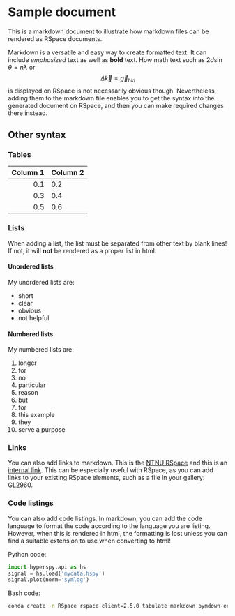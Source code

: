 # Sample document

This is a markdown document to illustrate how markdown files can be rendered as RSpace documents.

Markdown is a versatile and easy way to create formatted text. It can include _emphasized_ text as well as __bold__ text. How math text such as $2d\sin\theta=n\lambda$ or
$$\Delta\vec{k}=\vec{g}_{hkl}$$ is displayed on RSpace is not necessarily obvious though. Nevertheless, adding them to the markdown file enables you to get the syntax into the generated document on RSpace, and then you can make required changes there instead.

## Other syntax

### Tables

|Column 1 | Column 2 |
|--------:|:---------|
|0.1|0.2|
|0.3|0.4|
|0.5|0.6|

### Lists

When adding a list, the list must be separated from other text by blank lines! If not, it will __not__ be rendered as a proper list in html.

#### Unordered lists

My unordered lists are: <!-- Remember a blank line before the list! -->

- short
- clear
- obvious
- not helpful

#### Numbered lists

My numbered lists are: <!-- Remember a blank line before the list! -->

1. longer
2. for
3. no
4. particular
5. reason
6. but
7. for
8. this example
9. they 
10. serve a purpose

### Links

You can also add links to markdown. This is the [NTNU RSpace](https://rspace.ntnu.no/workspace) and this is an [internal link](#other-syntax). This can be especially useful with RSpace, as you can add links to your existing RSpace elements, such as a file in your gallery: [GL2960](https://rspace.ntnu.no/globalId/GL2960).

### Code listings

You can also add code listings. In markdown, you can add the code language to format the code according to the language you are listing. However, when this is rendered in html, the formatting is lost unless you can find a suitable extension to use when converting to html!

Python code:
```python
import hyperspy.api as hs
signal = hs.load('mydata.hspy')
signal.plot(norm='symlog')
```

Bash code:
```bash
conda create -n RSpace rspace-client=2.5.0 tabulate markdown pymdown-extensions json2html jupyter jupyterlab matplotlib numpy<2.0.0 scipy
```
